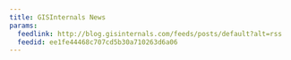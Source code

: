 ```yaml
---
title: GISInternals News
params:
  feedlink: http://blog.gisinternals.com/feeds/posts/default?alt=rss
  feedid: ee1fe44468c707cd5b30a710263d6a06
---
```

